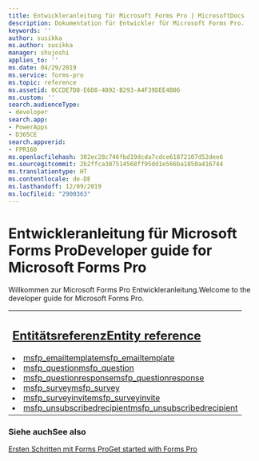 ```yaml
---
title: Entwickleranleitung für Microsoft Forms Pro | MicrosoftDocs
description: Dokumentation für Entwickler für Microsoft Forms Pro.
keywords: ''
author: susikka
ms.author: susikka
manager: shujoshi
applies_to: ''
ms.date: 04/29/2019
ms.service: forms-pro
ms.topic: reference
ms.assetid: 0CCDE7D8-E6D8-4892-B293-A4F39DEE4B06
ms.custom: ''
search.audienceType:
- developer
search.app:
- PowerApps
- D365CE
search.appverid:
- FPR160
ms.openlocfilehash: 302ec28c746fbd19dcda7cdce61872107d52dee6
ms.sourcegitcommit: 2b2ffca387514568ff95dd1e566ba1850a416744
ms.translationtype: HT
ms.contentlocale: de-DE
ms.lasthandoff: 12/09/2019
ms.locfileid: "2900363"
---
```

# <a name="developer-guide-for-microsoft-forms-pro"></a><span data-ttu-id="79cd9-103">Entwickleranleitung für Microsoft Forms Pro</span><span class="sxs-lookup"><span data-stu-id="79cd9-103">Developer guide for Microsoft Forms Pro</span></span>



<span data-ttu-id="79cd9-104">Willkommen zur Microsoft Forms Pro Entwickleranleitung.</span><span class="sxs-lookup"><span data-stu-id="79cd9-104">Welcome to the developer guide for Microsoft Forms Pro.</span></span>

<table>
<tr><td>
<h2><span data-ttu-id="79cd9-105"><a href="forms-pro-reference.md">Entitätsreferenz</a></span><span class="sxs-lookup"><span data-stu-id="79cd9-105"><a href="forms-pro-reference.md">Entity reference</a></span></span></h2>
<li><span data-ttu-id="79cd9-106"><a href="reference/entities/msfp_emailtemplate.md">msfp_emailtemplate</a></span><span class="sxs-lookup"><span data-stu-id="79cd9-106"><a href="reference/entities/msfp_emailtemplate.md">msfp_emailtemplate</a></span></span></li>
<li><span data-ttu-id="79cd9-107"><a href="reference/entities/msfp_question.md">msfp_question</a></span><span class="sxs-lookup"><span data-stu-id="79cd9-107"><a href="reference/entities/msfp_question.md">msfp_question</a></span></span></li>
<li><span data-ttu-id="79cd9-108"><a href="reference/entities/msfp_questionresponse.md">msfp_questionresponse</a></span><span class="sxs-lookup"><span data-stu-id="79cd9-108"><a href="reference/entities/msfp_questionresponse.md">msfp_questionresponse</a></span></span></li>
<li><span data-ttu-id="79cd9-109"><a href="reference/entities/msfp_survey.md">msfp_survey</a></span><span class="sxs-lookup"><span data-stu-id="79cd9-109"><a href="reference/entities/msfp_survey.md">msfp_survey</a></span></span></li>
<li><span data-ttu-id="79cd9-110"><a href="reference/entities/msfp_surveyinvite.md">msfp_surveyinvite</a></span><span class="sxs-lookup"><span data-stu-id="79cd9-110"><a href="reference/entities/msfp_surveyinvite.md">msfp_surveyinvite</a></span></span></li>
<li><span data-ttu-id="79cd9-111"><a href="reference/entities/msfp_unsubscribedrecipient.md">msfp_unsubscribedrecipient</a></span><span class="sxs-lookup"><span data-stu-id="79cd9-111"><a href="reference/entities/msfp_unsubscribedrecipient.md">msfp_unsubscribedrecipient</a></span></span></li>
</td></tr>
</table>

### <a name="see-also"></a><span data-ttu-id="79cd9-112">Siehe auch</span><span class="sxs-lookup"><span data-stu-id="79cd9-112">See also</span></span>

[<span data-ttu-id="79cd9-113">Ersten Schritten mit Forms Pro</span><span class="sxs-lookup"><span data-stu-id="79cd9-113">Get started with Forms Pro</span></span>](../get-started.md)
